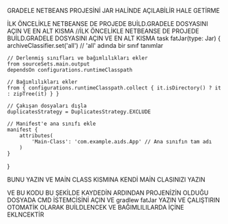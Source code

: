 GRADELE NETBEANS PROJESİNİ JAR HALİNDE AÇILABİLİR HALE GETİRME


İLK ÖNCELİKLE NETBEANSE DE PROJEDE BUİLD.GRADELE DOSYASINI AÇIN VE EN ALT KISMA 
//İLK ÖNCELİKLE NETBEANSE DE PROJEDE BUİLD.GRADELE DOSYASINI AÇIN VE EN ALT KISMA 
task fatJar(type: Jar) {
    archiveClassifier.set('all') // 'all' adında bir sınıf tanımlar

    // Derlenmiş sınıfları ve bağımlılıkları ekler
    from sourceSets.main.output
    dependsOn configurations.runtimeClasspath

    // Bağımlılıkları ekler
    from { configurations.runtimeClasspath.collect { it.isDirectory() ? it : zipTree(it) } }

    // Çakışan dosyaları dışla
    duplicatesStrategy = DuplicatesStrategy.EXCLUDE

    // Manifest'e ana sınıfı ekle
    manifest {
        attributes(
            'Main-Class': 'com.example.aıds.App' // Ana sınıfın tam adı
        )
    }
}


BUNU YAZIN VE MAİN CLASS KISMINA KENDİ MAİN CLASINIZI YAZIN

VE BU KODU BU ŞEKİLDE KAYDEDİN 
ARDINDAN PROJENİZİN OLDUĞU DOSYADA CMD İSTEMCİSİNİ AÇIN VE gradlew fatJar YAZIN VE ÇALIŞTIRIN OTOMATİK OLARAK BUİLDLENCEK VE BAĞIMLILILARDA İÇİNE EKLNCEKTİR 
